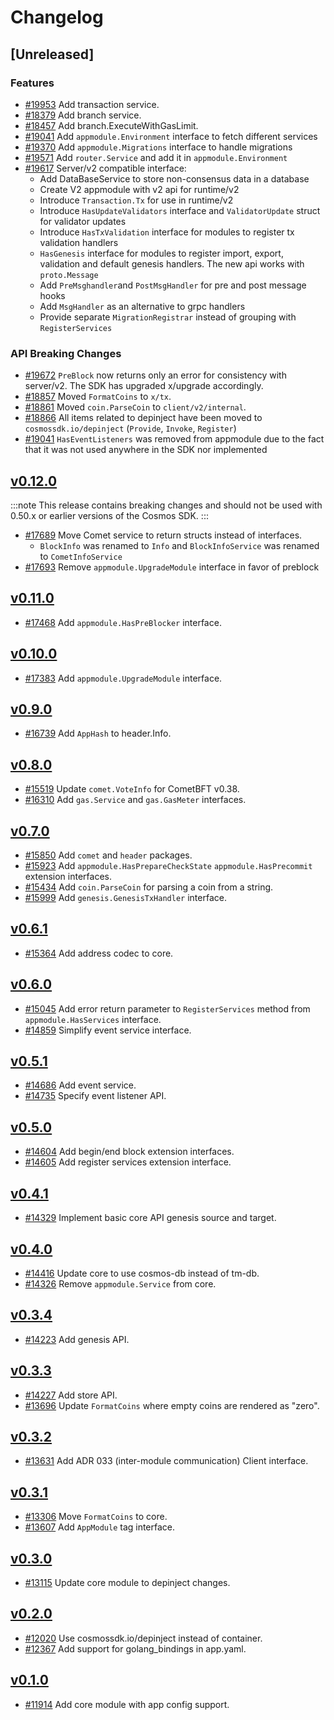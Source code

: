 <!--
Guiding Principles:

Changelogs are for humans, not machines.
There should be an entry for every single version.
The same types of changes should be grouped.
Versions and sections should be linkable.
The latest version comes first.
The release date of each version is displayed.
Mention whether you follow Semantic Versioning.

Usage:

Change log entries are to be added to the Unreleased section under the
appropriate stanza (see below). Each entry should ideally include a tag and
the Github issue reference in the following format:

* (<tag>) \#<issue-number> message

The issue numbers will later be link-ified during the release process so you do
not have to worry about including a link manually, but you can if you wish.

Types of changes (Stanzas):

"Features" for new features.
"Improvements" for changes in existing functionality.
"Deprecated" for soon-to-be removed features.
"Bug Fixes" for any bug fixes.
"Client Breaking" for breaking Protobuf, gRPC and REST routes used by end-users.
"CLI Breaking" for breaking CLI commands.
"API Breaking" for breaking exported APIs used by developers building on SDK.
Ref: https://keepachangelog.com/en/1.0.0/
-->

# Changelog

## [Unreleased]

### Features

* [#19953](https://github.com/T-ragon/cosmos-sdk/pull/19953) Add transaction service.
* [#18379](https://github.com/T-ragon/cosmos-sdk/pull/18379) Add branch service.
* [#18457](https://github.com/T-ragon/cosmos-sdk/pull/18457) Add branch.ExecuteWithGasLimit.
* [#19041](https://github.com/T-ragon/cosmos-sdk/pull/19041) Add `appmodule.Environment` interface to fetch different services
* [#19370](https://github.com/T-ragon/cosmos-sdk/pull/19370) Add `appmodule.Migrations` interface to handle migrations
* [#19571](https://github.com/T-ragon/cosmos-sdk/pull/19571) Add `router.Service` and add it in `appmodule.Environment`
* [#19617](https://github.com/T-ragon/cosmos-sdk/pull/19617) Server/v2 compatible interface:
    * Add DataBaseService to store non-consensus data in a database
    * Create V2 appmodule with v2 api for runtime/v2
    * Introduce `Transaction.Tx` for use in runtime/v2
    * Introduce `HasUpdateValidators` interface and `ValidatorUpdate` struct for validator updates 
    * Introduce `HasTxValidation` interface for modules to register tx validation handlers
    * `HasGenesis` interface for modules to register import, export, validation and default genesis handlers. The new api works with `proto.Message`
    * Add `PreMsghandler`and `PostMsgHandler` for pre and post message hooks
    * Add `MsgHandler` as an alternative to grpc handlers
    * Provide separate `MigrationRegistrar` instead of grouping with `RegisterServices`

### API Breaking Changes

* [#19672](https://github.com/T-ragon/cosmos-sdk/pull/19672) `PreBlock` now returns only an error for consistency with server/v2. The SDK has upgraded x/upgrade accordingly.
* [#18857](https://github.com/T-ragon/cosmos-sdk/pull/18857) Moved `FormatCoins` to `x/tx`.
* [#18861](https://github.com/T-ragon/cosmos-sdk/pull/18861) Moved `coin.ParseCoin` to `client/v2/internal`.
* [#18866](https://github.com/T-ragon/cosmos-sdk/pull/18866) All items related to depinject have been moved to `cosmossdk.io/depinject` (`Provide`, `Invoke`, `Register`)
* [#19041](https://github.com/T-ragon/cosmos-sdk/pull/19041) `HasEventListeners` was removed from appmodule due to the fact that it was not used anywhere in the SDK nor implemented

## [v0.12.0](https://github.com/T-ragon/cosmos-sdk/releases/tag/core%2Fv0.12.0)

:::note
This release contains breaking changes and should not be used with 0.50.x or earlier versions of the Cosmos SDK.
:::

* [#17689](https://github.com/T-ragon/cosmos-sdk/pull/17689) Move Comet service to return structs instead of interfaces. 
    * `BlockInfo` was renamed to `Info` and `BlockInfoService` was renamed to `CometInfoService`
* [#17693](https://github.com/T-ragon/cosmos-sdk/pull/17693) Remove `appmodule.UpgradeModule` interface in favor of preblock

## [v0.11.0](https://github.com/T-ragon/cosmos-sdk/releases/tag/core%2Fv0.11.0)


* [#17468](https://github.com/T-ragon/cosmos-sdk/pull/17468) Add `appmodule.HasPreBlocker` interface.

## [v0.10.0](https://github.com/T-ragon/cosmos-sdk/releases/tag/core%2Fv0.10.0)

* [#17383](https://github.com/T-ragon/cosmos-sdk/pull/17383) Add `appmodule.UpgradeModule` interface.

## [v0.9.0](https://github.com/T-ragon/cosmos-sdk/releases/tag/core%2Fv0.9.0)

* [#16739](https://github.com/T-ragon/cosmos-sdk/pull/16739) Add `AppHash` to header.Info.

## [v0.8.0](https://github.com/T-ragon/cosmos-sdk/releases/tag/core%2Fv0.8.0)

* [#15519](https://github.com/T-ragon/cosmos-sdk/pull/15519) Update `comet.VoteInfo` for CometBFT v0.38.
* [#16310](https://github.com/T-ragon/cosmos-sdk/pull/16310) Add `gas.Service` and `gas.GasMeter` interfaces.

## [v0.7.0](https://github.com/T-ragon/cosmos-sdk/releases/tag/core%2Fv0.7.0)

* [#15850](https://github.com/T-ragon/cosmos-sdk/pull/15850) Add `comet` and `header` packages.
* [#15923](https://github.com/T-ragon/cosmos-sdk/pull/15923) Add `appmodule.HasPrepareCheckState` `appmodule.HasPrecommit` extension interfaces.
* [#15434](https://github.com/T-ragon/cosmos-sdk/pull/15434) Add `coin.ParseCoin` for parsing a coin from a string.
* [#15999](https://github.com/T-ragon/cosmos-sdk/pull/15999) Add `genesis.GenesisTxHandler` interface.

## [v0.6.1](https://github.com/T-ragon/cosmos-sdk/releases/tag/core%2Fv0.6.1)

* [#15364](https://github.com/T-ragon/cosmos-sdk/pull/15364) Add address codec to core.

## [v0.6.0](https://github.com/T-ragon/cosmos-sdk/releases/tag/core%2Fv0.6.0)

* [#15045](https://github.com/T-ragon/cosmos-sdk/pull/15045) Add error return parameter to `RegisterServices` method from `appmodule.HasServices` interface.
* [#14859](https://github.com/T-ragon/cosmos-sdk/pull/14859) Simplify event service interface.

## [v0.5.1](https://github.com/T-ragon/cosmos-sdk/releases/tag/core%2Fv0.5.1)

* [#14686](https://github.com/T-ragon/cosmos-sdk/pull/14686) Add event service.
* [#14735](https://github.com/T-ragon/cosmos-sdk/pull/14735) Specify event listener API.

## [v0.5.0](https://github.com/T-ragon/cosmos-sdk/releases/tag/core%2Fv0.5.0)

* [#14604](https://github.com/T-ragon/cosmos-sdk/pull/14604) Add begin/end block extension interfaces.
* [#14605](https://github.com/T-ragon/cosmos-sdk/pull/14605) Add register services extension interface.

## [v0.4.1](https://github.com/T-ragon/cosmos-sdk/releases/tag/core%2Fv0.4.1)

* [#14329](https://github.com/T-ragon/cosmos-sdk/pull/14329) Implement basic core API genesis source and target.

## [v0.4.0](https://github.com/T-ragon/cosmos-sdk/releases/tag/core%2Fv0.4.0)

* [#14416](https://github.com/T-ragon/cosmos-sdk/pull/14416) Update core to use cosmos-db instead of tm-db.
* [#14326](https://github.com/T-ragon/cosmos-sdk/pull/14326) Remove `appmodule.Service` from core.

## [v0.3.4](https://github.com/T-ragon/cosmos-sdk/releases/tag/core%2Fv0.3.4)

* [#14223](https://github.com/T-ragon/cosmos-sdk/pull/14223) Add genesis API.

## [v0.3.3](https://github.com/T-ragon/cosmos-sdk/releases/tag/core%2Fv0.3.3)

* [#14227](https://github.com/T-ragon/cosmos-sdk/pull/14227) Add store API.
* [#13696](https://github.com/T-ragon/cosmos-sdk/pull/13696) Update `FormatCoins` where empty coins are rendered as "zero".

## [v0.3.2](https://github.com/T-ragon/cosmos-sdk/releases/tag/core%2Fv0.3.2)

* [#13631](https://github.com/T-ragon/cosmos-sdk/pull/13631) Add ADR 033 (inter-module communication) Client interface.

## [v0.3.1](https://github.com/T-ragon/cosmos-sdk/releases/tag/core%2Fv0.3.1)

* [#13306](https://github.com/T-ragon/cosmos-sdk/pull/13306) Move `FormatCoins` to core.
* [#13607](https://github.com/T-ragon/cosmos-sdk/pull/13115) Add `AppModule` tag interface.

## [v0.3.0](https://github.com/T-ragon/cosmos-sdk/releases/tag/core%2Fv0.3.0)

* [#13115](https://github.com/T-ragon/cosmos-sdk/pull/13115) Update core module to depinject changes.

## [v0.2.0](https://github.com/T-ragon/cosmos-sdk/releases/tag/core%2Fv0.2.0)

* [#12020](https://github.com/T-ragon/cosmos-sdk/pull/12020) Use cosmossdk.io/depinject instead of container.
* [#12367](https://github.com/T-ragon/cosmos-sdk/pull/12367) Add support for golang_bindings in app.yaml.

## [v0.1.0](https://github.com/T-ragon/cosmos-sdk/releases/tag/core%2Fv0.1.0)

* [#11914](https://github.com/T-ragon/cosmos-sdk/pull/11914) Add core module with app config support.
